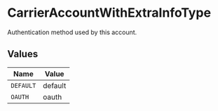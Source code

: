 # CarrierAccountWithExtraInfoType

Authentication method used by this account.


## Values

| Name      | Value     |
| --------- | --------- |
| `DEFAULT` | default   |
| `OAUTH`   | oauth     |